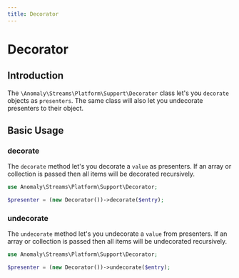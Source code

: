 ```yaml
---
title: Decorator
---
```


# Decorator

<div class="documentation__toc"></div>

## Introduction

The `\Anomaly\Streams\Platform\Support\Decorator` class let's you `decorate` objects as `presenters`. The same class will also let you undecorate presenters to their object.

## Basic Usage

### decorate

The `decorate` method let's you decorate a `value` as presenters. If an array or collection is passed then all items will be decorated recursively.

```php
use Anomaly\Streams\Platform\Support\Decorator;

$presenter = (new Decorator())->decorate($entry);
```

### undecorate

The `undecorate` method let's you undecorate a `value` from presenters. If an array or collection is passed then all items will be undecorated recursively.

```php
use Anomaly\Streams\Platform\Support\Decorator;

$presenter = (new Decorator())->undecorate($entry);
```

